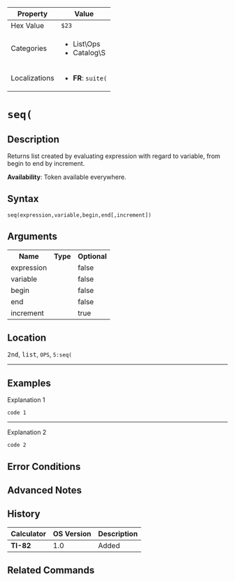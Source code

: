| Property      | Value |
|---------------|-------|
| Hex Value     | `$23`|
| Categories    | <ul><li>List\Ops</li><li>Catalog\S</li></ul> |
| Localizations | <ul><li><b>FR</b>: `suite(`</li></ul> |

# `seq(`

## Description
Returns list created by evaluating expression with regard to variable, from begin to end by increment.


<b>Availability</b>: Token available everywhere.

## Syntax
`seq(expression,variable,begin,end[,increment])`

## Arguments
<table>
<tr><th>Name</th><th>Type</th><th>Optional</th></tr>

<tr><td>expression</td><td></td><td>false</td></tr>

<tr><td>variable</td><td></td><td>false</td></tr>

<tr><td>begin</td><td></td><td>false</td></tr>

<tr><td>end</td><td></td><td>false</td></tr>

<tr><td>increment</td><td></td><td>true</td></tr>

</table>

## Location
<kbd>2nd</kbd>, <kbd>list</kbd>, `OPS`, `5:seq(`
<hr>

## Examples

Explanation 1
```ti-basic
code 1
```
---
Explanation 2
```ti-basic
code 2
```

## Error Conditions


## Advanced Notes


## History
| Calculator | OS Version | Description |
|------------|------------|-------------|
| <b>TI-82</b> | 1.0 | Added

## Related Commands

    